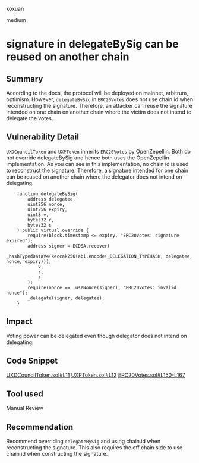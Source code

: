 koxuan

medium

# signature in delegateBySig can be reused on another chain

## Summary
According to the docs, the protocol will be deployed on mainnet, arbitrum, optimism. However, `delegateBySig` in `ERC20Votes` does not use chain id when reconstructing the signature. Therefore, an attacker can reuse the signature intended on one chain on another chain where the victim does not intend to delegate the votes.

## Vulnerability Detail
`UXDCouncilToken` and `UXPToken` inherits  `ERC20Votes` by OpenZepellin. Both do not override delegateBySig and hence both uses the OpenZepellin implementation. As you can see in this implementation, no chain id is used to reconstruct the signature. Therefore, a signature intended for one chain can be reused on another chain where the delegator does not intend on delegating.
  
```solidity
    function delegateBySig(
        address delegatee,
        uint256 nonce,
        uint256 expiry,
        uint8 v,
        bytes32 r,
        bytes32 s
    ) public virtual override {
        require(block.timestamp <= expiry, "ERC20Votes: signature expired");
        address signer = ECDSA.recover(
            _hashTypedDataV4(keccak256(abi.encode(_DELEGATION_TYPEHASH, delegatee, nonce, expiry))),
            v,
            r,
            s
        );
        require(nonce == _useNonce(signer), "ERC20Votes: invalid nonce");
        _delegate(signer, delegatee);
    }

```


## Impact
Voting power can be delegated even though delegator does not intend on delegating.

## Code Snippet

[UXDCouncilToken.sol#L11](https://github.com/sherlock-audit/2023-01-uxd/blob/main/contracts/governance/UXDCouncilToken.sol#L11)
[UXPToken.sol#L12](https://github.com/sherlock-audit/2023-01-uxd/blob/main/contracts/governance/UXPToken.sol#L12)
[ERC20Votes.sol#L150-L167](https://github.com/OpenZeppelin/openzeppelin-contracts/blob/master/contracts/token/ERC20/extensions/ERC20Votes.sol#L150-L167)


## Tool used

Manual Review

## Recommendation

Recommend overriding `delegateBySig` and using chain.id when reconstructing the signature. This also requires the off chain side to use chain id when constructing the signature. 
